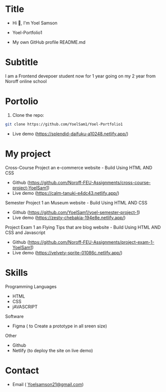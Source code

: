 # Title

- Hi 👋, I'm Yoel Samson

- Yoel-Portfolio1

- My own GitHub profile README.md

# Subtitle

I am a Frontend devepoer student now for 1 year going on my 2 year from Noroff online school

# Portolio

1. Clone the repo:

```bash
git clone https://github.com/YoelSam1/Yoel-Portfolio1
```

- Live demo (https://splendid-daifuku-a10248.netlify.app/)

# My project

Cross-Course Project an e-commerce website - Build Using HTML AND CSS

- Github (https://github.com/Noroff-FEU-Assignments/cross-course-project-YoelSam1)
- Live demo (https://calm-tanuki-e4dc43.netlify.app/)

Semester Project 1 an Museum website - Build Using HTML AND CSS

- Github (https://github.com/YoelSam1/yoel-semester-project-1)
- Live demo (https://zesty-chebakia-194e8e.netlify.app/)

Project Exam 1 an Flying Tips that are blog website - Build Using HTML AND CSS and Javascript

- Github (https://github.com/Noroff-FEU-Assignments/project-exam-1-YoelSam1)
- Live demo (https://velvety-sprite-01086c.netlify.app/)

# Skills

Programming Languages

- HTML
- CSS
- jAVASCRIPT

Software

- Figma ( to Create a prototype in all sreen size)

Other

- Github
- Netlify (to deploy the site on live demo)

# Contact

- Email ( Yoelsamson21@gmail.com)
